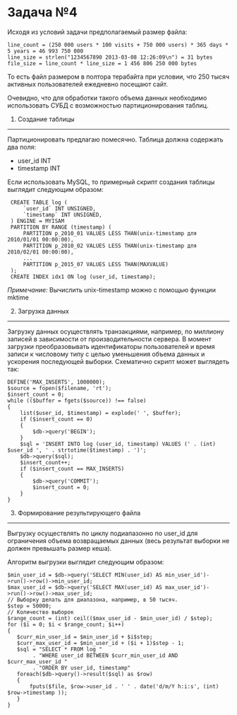 Задача №4
=========
Исходя из условий задачи предполагаемый размер файла:
```
line_count = (250 000 users * 100 visits + 750 000 users) * 365 days * 5 years = 46 993 750 000
line_size = strlen("1234567890 2013-03-08 12:26:09\n") = 31 bytes
file_size = line_count * line_size = 1 456 806 250 000 bytes
```
То есть файл размером в полтора терабайта при условии, что 250 тысяч активных пользователей
ежедневно посещают сайт.

Очевидно, что для обработки такого объема данных необходимо использовать СУБД с
возможностью партиционирования таблиц.

1. Создание таблицы
-------------------
Партиционировать предлагаю помесячно.
Таблица должна содержать два поля:
+ user_id INT
+ timestamp INT

Если использовать MySQL, то примерный скрипт создания таблицы выглядит следующим образом:
```
 CREATE TABLE log (
     `user_id` INT UNSIGNED,
     `timestamp` INT UNSIGNED,
 ) ENGINE = MYISAM
 PARTITION BY RANGE (timestamp) (
     PARTITION p_2010_01 VALUES LESS THAN(unix-timestamp для 2010/01/01 00:00:00),
     PARTITION p_2010_02 VALUES LESS THAN(unix-timestamp для 2010/02/01 00:00:00),
     ...
     PARTITION p_2015_07 VALUES LESS THAN(MAXVALUE)
 );
 CREATE INDEX idx1 ON log (user_id, timestamp);
```
*_Примечание:_* Вычислить unix-timestamp можно с помощью функции mktime

2. Загрузка данных
------------------
Загрузку данных осуществлять транзакциями, например, по миллиону записей в зависимости
от производительности сервера.
В момент загрузки преобразовывать идентификаторы пользователей и время записи к числовому типу
с целью уменьшения объема данных и ускорения последующей выборки.
Схематично скрипт может выглядеть так:
```
DEFINE('MAX_INSERTS', 1000000);
$source = fopen($filename, 'rt');
$insert_count = 0;
while (($buffer = fgets($source)) !== false)
{
    list($user_id, $timestamp) = explode(' ', $buffer); 
    if ($insert_count == 0)
    {
        $db->query('BEGIN');
    }
    $sql = 'INSERT INTO log (user_id, timestamp) VALUES (' . (int) $user_id ', ' . strtotime($timestamp) . ')';
    $db->query($sql);
    $insert_count++;
    if ($insert_count == MAX_INSERTS)
    {
        $db->query('COMMIT');
        $insert_count = 0;
    }
}
```

3. Формирование результирующего файла
-------------------------------------
Выгрузку осуществлять по циклу подиапазонно по user_id для ограничения объема возвращаемых данных
(весь результат выборки не должен превышать размер кеша).

Алгоритм выгрузки выглядит следующим образом:
```
$min_user_id = $db->query('SELECT MIN(user_id) AS min_user_id')->run()->row()->min_user_id;
$max_user_id = $db->query('SELECT MAX(user_id) AS max_user_id')->run()->row()->max_user_id;
// Выборку делать для диапазона, например, в 50 тысяч.
$step = 50000; 
// Количество выборок
$range_count = (int) ceil(($max_user_id - $min_user_id) / $step);
for ($i = 0; $i < $range_count; $i++)
{
   $curr_min_user_id = $min_user_id + $i$step;
   $curr_max_user_id = $min_user_id + ($i + 1)$step - 1;
   $sql = "SELECT * FROM log "
        . "WHERE user_id BETWEEN $curr_min_user_id AND $curr_max_user_id "
        . "ORDER BY user_id, timestamp"
   foreach($db->query()->result($sql) as $row)
   {
       fputs($file, $row->user_id . ' ' . date('d/m/Y h:i:s', (int) $row->timestamp ));
   }
}
```
